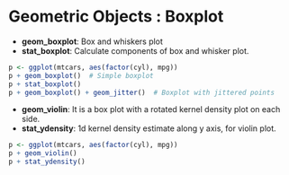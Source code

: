 Geometric Objects : Boxplot
=============

* **geom_boxplot**: Box and whiskers plot
* **stat_boxplot**: Calculate components of box and whisker plot.
```R
p <- ggplot(mtcars, aes(factor(cyl), mpg))
p + geom_boxplot()  # Simple boxplot
p + stat_boxplot()
p + geom_boxplot() + geom_jitter()  # Boxplot with jittered points
```

* **geom_violin**: It is a box plot with a rotated kernel density plot on each side.
* **stat_ydensity**: 1d kernel density estimate along y axis, for violin plot.
```R
p <- ggplot(mtcars, aes(factor(cyl), mpg))
p + geom_violin()
p + stat_ydensity()
```
